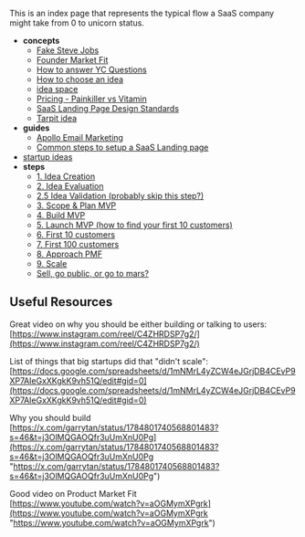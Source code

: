This is an index page that represents the typical flow a SaaS company might take from 0 to unicorn status.

- **concepts**
    - [Fake Steve Jobs](https://map.sistilli.dev/public/startups/concepts/Fake+Steve+Jobs)
    - [Founder Market Fit](https://map.sistilli.dev/public/startups/concepts/Founder+Market+Fit)
    - [How to answer YC Questions](https://map.sistilli.dev/public/startups/concepts/How+to+answer+YC+Questions)
    - [How to choose an idea](https://map.sistilli.dev/public/startups/concepts/How+to+choose+an+idea)
    - [idea space](https://map.sistilli.dev/public/startups/concepts/idea+space)
    - [Pricing - Painkiller vs Vitamin](https://map.sistilli.dev/public/startups/concepts/Pricing+-+Painkiller+vs+Vitamin)
    - [SaaS Landing Page Design Standards](https://map.sistilli.dev/public/startups/concepts/SaaS+Landing+Page+Design+Standards)
    - [Tarpit idea](https://map.sistilli.dev/public/startups/concepts/Tarpit+idea)
- **guides**
    - [Apollo Email Marketing](https://map.sistilli.dev/public/startups/guides/Apollo+Email+Marketing)
    - [Common steps to setup a SaaS Landing page](https://map.sistilli.dev/public/startups/guides/Common+steps+to+setup+a+SaaS+Landing+page)
- [startup ideas](https://map.sistilli.dev/public/startups/startup+ideas)
- **steps**
    - [1. Idea Creation](https://map.sistilli.dev/public/startups/steps/1.+Idea+Creation)
    - [2. Idea Evaluation](https://map.sistilli.dev/public/startups/steps/2.+Idea+Evaluation)
    - [2.5 Idea Validation (probably skip this step?)](https://map.sistilli.dev/public/startups/steps/2.5+Idea+Validation+(probably+skip+this+step%3F))
    - [3. Scope & Plan MVP](https://map.sistilli.dev/public/startups/steps/3.+Scope+%26+Plan+MVP)
    - [4. Build MVP](https://map.sistilli.dev/public/startups/steps/4.+Build+MVP)
    - [5. Launch MVP (how to find your first 10 customers)](https://map.sistilli.dev/public/startups/steps/5.+Launch+MVP+(how+to+find+your+first+10+customers))
    - [6. First 10 customers](https://map.sistilli.dev/public/startups/steps/6.+First+10+customers)
    - [7. First 100 customers](https://map.sistilli.dev/public/startups/steps/7.+First+100+customers)
    - [8. Approach PMF](https://map.sistilli.dev/public/startups/steps/8.+Approach+PMF)
    - [9. Scale](https://map.sistilli.dev/public/startups/steps/9.+Scale)
    - [Sell, go public, or go to mars?](https://map.sistilli.dev/public/startups/steps/Sell%2C+go+public%2C+or+go+to+mars%3F)

## Useful Resources

Great video on why you should be either building or talking to users:  
[https://www.instagram.com/reel/C4ZHRDSP7g2/](https://www.instagram.com/reel/C4ZHRDSP7g2/)

List of things that big startups did that "didn't scale":  
[https://docs.google.com/spreadsheets/d/1mNMrL4yZCW4eJGrjDB4CEvP9XP7AIeGxXKgkK9vh51Q/edit#gid=0](https://docs.google.com/spreadsheets/d/1mNMrL4yZCW4eJGrjDB4CEvP9XP7AIeGxXKgkK9vh51Q/edit#gid=0)

Why you should build  
[https://x.com/garrytan/status/1784801740568801483?s=46&t=j3OlMQGAOQfr3uUmXnU0Pg](https://x.com/garrytan/status/1784801740568801483?s=46&t=j3OlMQGAOQfr3uUmXnU0Pg "https://x.com/garrytan/status/1784801740568801483?s=46&t=j3OlMQGAOQfr3uUmXnU0Pg")

Good video on Product Market Fit  
[https://www.youtube.com/watch?v=aOGMymXPgrk](https://www.youtube.com/watch?v=aOGMymXPgrk "https://www.youtube.com/watch?v=aOGMymXPgrk")